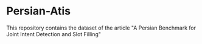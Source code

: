 # Persian-Atis
This repository contains the dataset of the article "A Persian Benchmark for Joint Intent Detection and Slot Filling"
